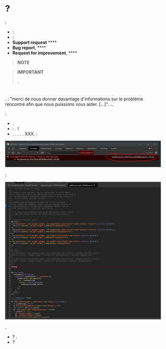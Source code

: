 #  ?

 : 

- :.
-  : 
  - **Support request**  **** 
  - **Bug report**,  **** 
  - **Request for improvement**,  **** 

>**NOTE**
>
>

>**IMPORTANT**
>
>. 

# 

.  : "merci de nous donner davantage d'informations sur le problème rencontré afin que nous puissions vous aider. [...]". ...

 : 

- .
-  : . !
- . . . . . XXX. : 

![remonter_un_bug001](images/remonter_un_bug001.png)

 : 

![remonter_un_bug002](images/remonter_un_bug002.png)

.

-  ? . 
-  ? 
